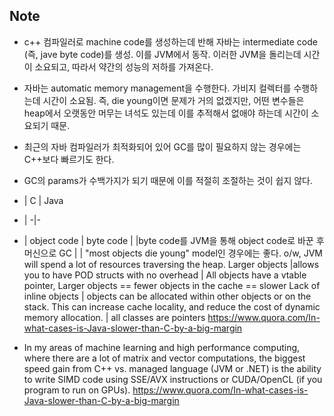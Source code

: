 ## Note
- c++ 컴파일러로 machine code를 생성하는데 반해 자바는 intermediate code (즉, jave byte code)를 생성. 이를 JVM에서 동작. 이러한 JVM을 돌리는데 시간이 소요되고, 따라서 약간의 성능의 저하를 가져온다.   

- 자바는 automatic memory management을 수행한다. 가비지 컬렉터를 수행하는데 시간이 소요됨. 즉, die young이면 문제가 거의 없겠지만, 어떤 변수들은 heap에서 오랫동안 머무는 녀석도 있는데 이를 추적해서 없애야 하는데 시간이 소요되기 때문.

- 최근의 자바 컴파일러가 최적화되어 있어 GC를 많이 필요하지 않는 경우에는 C++보다 빠르기도 한다.

- GC의 params가 수백가지가 되기 때문에 이를 적절히 조절하는 것이 쉽지 않다.


- | C | Java
- | -|-
- | object code | byte code
 |   |byte code를 JVM을 통해 object code로 바꾼 후 머신으로
GC |  | "most objects die young" model인 경우에는 좋다. o/w, JVM will spend a lot of resources traversing the heap.
Larger objects |allows you to have POD structs with no overhead | All objects have a vtable pointer, Larger objects == fewer objects in the cache == slower
Lack of inline objects | objects can be allocated within other objects or on the stack.  This can increase cache locality, and reduce the cost of dynamic memory allocation. | all classes are pointers
https://www.quora.com/In-what-cases-is-Java-slower-than-C-by-a-big-margin

- In my areas of machine learning and high performance computing, where there are a lot of matrix and vector computations, the biggest speed gain from C++ vs. managed language (JVM or .NET) is the ability to write SIMD code using SSE/AVX instructions or CUDA/OpenCL (if you program to run on GPUs).
https://www.quora.com/In-what-cases-is-Java-slower-than-C-by-a-big-margin
